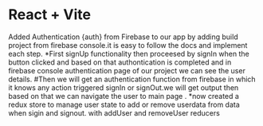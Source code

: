# React + Vite

Added Authentication {auth} from Firebase to our app by adding build project from firebase console.it is easy to follow the docs and implement each step.
 *First signUp functionality then proceesed by signIn when the button clicked and based on that authontication is completed and in firebase console authentication page of our project we can see the user details.
 #Then we will get an authentication function from firebase in which it knows any action triggered signIn or signOut.we will get output then based on that we can navigate the user to main page .
 *now created a redux store to manage user state to add or remove userdata from data when sigin and signout. with addUser and removeUser reducers